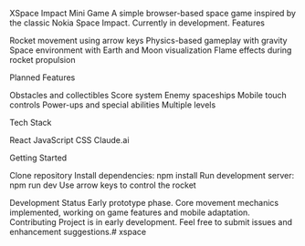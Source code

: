XSpace Impact Mini Game
A simple browser-based space game inspired by the classic Nokia Space Impact. Currently in development.
Features

Rocket movement using arrow keys
Physics-based gameplay with gravity
Space environment with Earth and Moon visualization
Flame effects during rocket propulsion

Planned Features

Obstacles and collectibles
Score system
Enemy spaceships
Mobile touch controls
Power-ups and special abilities
Multiple levels

Tech Stack

React
JavaScript
CSS
Claude.ai

Getting Started

Clone repository
Install dependencies: npm install
Run development server: npm run dev
Use arrow keys to control the rocket

Development Status
Early prototype phase. Core movement mechanics implemented, working on game features and mobile adaptation.
Contributing
Project is in early development. Feel free to submit issues and enhancement suggestions.#   x s p a c e 
 
 